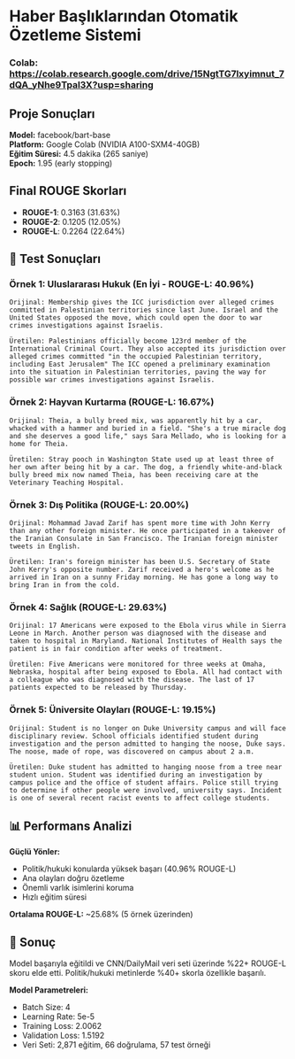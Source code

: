 # Haber Başlıklarından Otomatik Özetleme Sistemi

### Colab: https://colab.research.google.com/drive/15NgtTG7lxyimnut_7dQA_yNhe9Tpal3X?usp=sharing

## Proje Sonuçları

**Model:** facebook/bart-base  
**Platform:** Google Colab (NVIDIA A100-SXM4-40GB)  
**Eğitim Süresi:** 4.5 dakika (265 saniye)  
**Epoch:** 1.95 (early stopping)  

## Final ROUGE Skorları

- **ROUGE-1**: 0.3163 (31.63%) 
- **ROUGE-2**: 0.1205 (12.05%)   
- **ROUGE-L**: 0.2264 (22.64%) 

## 📝 Test Sonuçları

### Örnek 1: Uluslararası Hukuk (En İyi - ROUGE-L: 40.96%)
```
Orijinal: Membership gives the ICC jurisdiction over alleged crimes committed in Palestinian territories since last June. Israel and the United States opposed the move, which could open the door to war crimes investigations against Israelis.

Üretilen: Palestinians officially become 123rd member of the International Criminal Court. They also accepted its jurisdiction over alleged crimes committed "in the occupied Palestinian territory, including East Jerusalem" The ICC opened a preliminary examination into the situation in Palestinian territories, paving the way for possible war crimes investigations against Israelis.
```

### Örnek 2: Hayvan Kurtarma (ROUGE-L: 16.67%)
```
Orijinal: Theia, a bully breed mix, was apparently hit by a car, whacked with a hammer and buried in a field. "She's a true miracle dog and she deserves a good life," says Sara Mellado, who is looking for a home for Theia.

Üretilen: Stray pooch in Washington State used up at least three of her own after being hit by a car. The dog, a friendly white-and-black bully breed mix now named Theia, has been receiving care at the Veterinary Teaching Hospital.
```

### Örnek 3: Dış Politika (ROUGE-L: 20.00%)
```
Orijinal: Mohammad Javad Zarif has spent more time with John Kerry than any other foreign minister. He once participated in a takeover of the Iranian Consulate in San Francisco. The Iranian foreign minister tweets in English.

Üretilen: Iran's foreign minister has been U.S. Secretary of State John Kerry's opposite number. Zarif received a hero's welcome as he arrived in Iran on a sunny Friday morning. He has gone a long way to bring Iran in from the cold.
```

### Örnek 4: Sağlık (ROUGE-L: 29.63%)
```
Orijinal: 17 Americans were exposed to the Ebola virus while in Sierra Leone in March. Another person was diagnosed with the disease and taken to hospital in Maryland. National Institutes of Health says the patient is in fair condition after weeks of treatment.

Üretilen: Five Americans were monitored for three weeks at Omaha, Nebraska, hospital after being exposed to Ebola. All had contact with a colleague who was diagnosed with the disease. The last of 17 patients expected to be released by Thursday.
```

### Örnek 5: Üniversite Olayları (ROUGE-L: 19.15%)
```
Orijinal: Student is no longer on Duke University campus and will face disciplinary review. School officials identified student during investigation and the person admitted to hanging the noose, Duke says. The noose, made of rope, was discovered on campus about 2 a.m.

Üretilen: Duke student has admitted to hanging noose from a tree near student union. Student was identified during an investigation by campus police and the office of student affairs. Police still trying to determine if other people were involved, university says. Incident is one of several recent racist events to affect college students.
```

## 📊 Performans Analizi

**Güçlü Yönler:**
- Politik/hukuki konularda yüksek başarı (40.96% ROUGE-L)
- Ana olayları doğru özetleme
- Önemli varlık isimlerini koruma
- Hızlı eğitim süresi

**Ortalama ROUGE-L:** ~25.68% (5 örnek üzerinden)

## 🎯 Sonuç

Model başarıyla eğitildi ve CNN/DailyMail veri seti üzerinde %22+ ROUGE-L skoru elde etti. Politik/hukuki metinlerde %40+ skorla özellikle başarılı. 

**Model Parametreleri:**
- Batch Size: 4
- Learning Rate: 5e-5
- Training Loss: 2.0062
- Validation Loss: 1.5192
- Veri Seti: 2,871 eğitim, 66 doğrulama, 57 test örneği 
